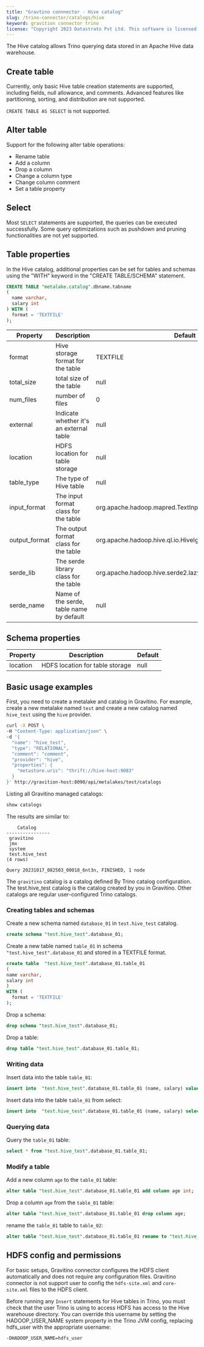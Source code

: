 ```yaml
---
title: "Gravtino connnector - Hive catalog"
slug: /trino-connector/catalogs/hive
keyword: gravition connector trino
license: "Copyright 2023 Datastrato Pvt Ltd. This software is licensed under the Apache License version 2."
---
```


The Hive catalog allows Trino querying data stored in an Apache Hive data warehouse. 

## Create table

Currently, only basic Hive table creation statements are supported, including fields, null allowance, and comments.
Advanced features like partitioning, sorting, and distribution are not supported.

`CREATE TABLE AS SELECT` is not supported.

## Alter table
Support for the following alter table operations:
- Rename table
- Add a column
- Drop a column
- Change a column type
- Change column comment
- Set a table property

## Select

Most `SELECT` statements are supported, the queries can be executed successfully.
Some query optimizations such as pushdown and pruning functionalities are not yet supported.

## Table properties

In the Hive catalog, additional properties can be set for tables and schemas
using the "WITH" keyword in the "CREATE TABLE/SCHEMA" statement.

```sql
CREATE TABLE "metalake.catalog".dbname.tabname
(
  name varchar,
  salary int
) WITH (
  format = 'TEXTFILE'
);
```

| Property     | Description                               | Default                                                    |
| ------------ |-------------------------------------------| ---------------------------------------------------------- |
| format       | Hive storage format for the table         | TEXTFILE                                                   |
| total_size   | total size of the table                   | null                                                       |
| num_files    | number of files                           | 0                                                          |
| external     | Indicate whether it's an external table   | null                                                       |
| location     | HDFS location for table storage           | null                                                       |
| table_type   | The type of Hive table                    | null                                                       |
| input_format | The input format class for the table      | org.apache.hadoop.mapred.TextInputFormat                   |
| output_format| The output format class for the table     | org.apache.hadoop.hive.ql.io.HiveIgnoreKeyTextOutputFormat |
| serde_lib    | The serde library class for the table     | org.apache.hadoop.hive.serde2.lazy.LazySimpleSerDe         |
| serde_name   | Name of the serde, table name by default  | null                                                       |

## Schema properties

| Property | Description                        | Default |
| -------- | ---------------------------------- | ------- |
| location | HDFS location for table storage    | null    |

## Basic usage examples

First, you need to create a metalake and catalog in Gravitino.
For example, create a new metalake named `test` and create a new catalog named `hive_test` using the `hive` provider.

```bash
curl -X POST \
-H "Content-Type: application/json" \
-d '{
  "name": "hive_test",
  "type": "RELATIONAL",
  "comment": "comment",
  "provider": "hive",
  "properties": {
    "metastore.uris": "thrift://hive-host:9083"
  }
}' http://gravition-host:8090/api/metalakes/test/catalogs
```

Listing all Gravitino managed catalogs:

```sql 
show catalogs
```

The results are similar to:

```text
    Catalog
----------------
 gravitino
 jmx
 system
 test.hive_test
(4 rows)

Query 20231017_082503_00018_6nt3n, FINISHED, 1 node
```

The `gravitino` catalog is a catalog defined By Trino catalog configuration. 
The test.hive_test catalog is the catalog created by you in Gravitino.
Other catalogs are regular user-configured Trino catalogs.

### Creating tables and schemas

Create a new schema named `database_01` in `test.hive_test` catalog.

```sql
create schema "test.hive_test".database_01;
```

Create a new table named `table_01` in schema `"test.hive_test".database_01` and stored in a TEXTFILE format.

```sql
create table  "test.hive_test".database_01.table_01
(
name varchar,
salary int
)
WITH (
  format = 'TEXTFILE'
);
```

Drop a schema:

```sql
drop schema "test.hive_test".database_01;
```

Drop a table:

```sql
drop table "test.hive_test".database_01.table_01;
```

### Writing data

Insert data into the table `table_01`:

```sql
insert into  "test.hive_test".database_01.table_01 (name, salary) values ('ice', 12);
```

Insert data into the table `table_01` from select:

```sql
insert into  "test.hive_test".database_01.table_01 (name, salary) select * from "test.hive_test".database_01.table_01;
```

### Querying data

Query the `table_01` table:

```sql
select * from "test.hive_test".database_01.table_01;
```

### Modify a table

Add a new column `age` to the `table_01` table:

```sql
alter table "test.hive_test".database_01.table_01 add column age int;
```

Drop a column `age` from the `table_01` table:

```sql
alter table "test.hive_test".database_01.table_01 drop column age;
```

rename the `table_01` table to `table_02`:

```sql
alter table "test.hive_test".database_01.table_01 rename to "test.hive_test".database_01.table_02;
```

## HDFS config and permissions

For basic setups, Gravitino connector configures the HDFS client automatically and does not require any configuration files.
Gravitino connector is not support user to config the `hdfs-site.xml` and `core-site.xml` files to the HDFS client.

Before running any `Insert` statements for Hive tables in Trino, 
you must check that the user Trino is using to access HDFS has access to the Hive warehouse directory.
You can override this username by setting the HADOOP_USER_NAME system property in the Trino JVM config, 
replacing hdfs_user with the appropriate username:

```text
-DHADOOP_USER_NAME=hdfs_user
```
